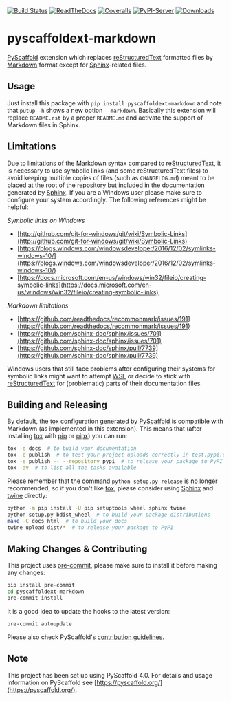 [![Build Status](https://api.cirrus-ci.com/github/pyscaffold/pyscaffoldext-markdown.svg?branch=master)](https://cirrus-ci.com/github/pyscaffold/pyscaffoldext-markdown)
[![ReadTheDocs](https://readthedocs.org/projects/pyscaffoldext-markdown/badge/?version=latest)](https://pyscaffoldext-markdown.readthedocs.io/)
[![Coveralls](https://img.shields.io/coveralls/github/pyscaffold/pyscaffoldext-markdown/master.svg)](https://coveralls.io/r/pyscaffold/pyscaffoldext-markdown)
[![PyPI-Server](https://img.shields.io/pypi/v/pyscaffoldext-markdown.svg)](https://pypi.org/project/pyscaffoldext-markdown)
[![Downloads](https://pepy.tech/badge/pyscaffoldext-markdown/month)](https://pepy.tech/project/pyscaffoldext-markdown)


# pyscaffoldext-markdown

[PyScaffold] extension which replaces [reStructuredText] formatted files
by [Markdown] format except for [Sphinx]-related files.


## Usage

Just install this package with `pip install pyscaffoldext-markdown`
and note that `putup -h` shows a new option `--markdown`.
Basically this extension will replace `README.rst` by a proper `README.md` and
activate the support of Markdown files in Sphinx.


## Limitations

Due to limitations of the Markdown syntax compared to [reStructuredText],
it is necessary to use symbolic links (and some reStructuredText files) to
avoid keeping multiple copies of files (such as `CHANGELOG.md`) meant to be
placed at the root of the repository but included in the documentation
generated by [Sphinx]. If you are a Windows user please make sure to configure
your system accordingly. The following references might be helpful:

*Symbolic links on Windows*

- [http://github.com/git-for-windows/git/wiki/Symbolic-Links](http://github.com/git-for-windows/git/wiki/Symbolic-Links)
- [https://blogs.windows.com/windowsdeveloper/2016/12/02/symlinks-windows-10/](https://blogs.windows.com/windowsdeveloper/2016/12/02/symlinks-windows-10/)
- [https://docs.microsoft.com/en-us/windows/win32/fileio/creating-symbolic-links](https://docs.microsoft.com/en-us/windows/win32/fileio/creating-symbolic-links)

*Markdown limitations*

- [https://github.com/readthedocs/recommonmark/issues/191](https://github.com/readthedocs/recommonmark/issues/191)
- [https://github.com/sphinx-doc/sphinx/issues/701](https://github.com/sphinx-doc/sphinx/issues/701)
- [https://github.com/sphinx-doc/sphinx/pull/7739](https://github.com/sphinx-doc/sphinx/pull/7739)

Windows users that still face problems after configuring their systems for
symbolic links might want to attempt [WSL] or decide to stick with [reStructuredText]
for (problematic) parts of their documentation files.


## Building and Releasing

By default, the [tox] configuration generated by [PyScaffold] is compatible
with Markdown (as implemented in this extension). This means that (after
installing [tox] with [pip] or [pipx]) you can run:

```bash
tox -e docs  # to build your documentation
tox -e publish  # to test your project uploads correctly in test.pypi.org
tox -e publish -- --repository pypi  # to release your package to PyPI
tox -av  # to list all the tasks available
```

Please remember that the command `python setup.py release` is no longer
recommended, so if you don't like [tox], please consider using
[Sphinx] and [twine] directly:

```bash
python -m pip install -U pip setuptools wheel sphinx twine
python setup.py bdist_wheel  # to build your package distributions
make -C docs html  # to build your docs
twine upload dist/*  # to release your package to PyPI
```

<!-- pyscaffold-notes -->

## Making Changes & Contributing

This project uses [pre-commit], please make sure to install it before making any
changes:

```bash
pip install pre-commit
cd pyscaffoldext-markdown
pre-commit install
```

It is a good idea to update the hooks to the latest version:

```bash
pre-commit autoupdate
```

Please also check PyScaffold's [contribution guidelines].


## Note

This project has been set up using PyScaffold 4.0. For details and usage
information on PyScaffold see [https://pyscaffold.org/](https://pyscaffold.org/).

[PyScaffold]: https://pyscaffold.org
[reStructuredText]: http://docutils.sourceforge.net/rst.html
[Markdown]: https://daringfireball.net/projects/markdown/
[Sphinx]: http://www.sphinx-doc.org/
[WSL]: https://docs.microsoft.com/en-us/windows/wsl/
[tox]: https://tox.readthedocs.org/
[pip]: https://pip.pypa.io/en/stable/
[pipx]: https://pipxproject.github.io/pipx/
[twine]: https://twine.readthedocs.io/
[PyPI]: https://pypi.org/
[pre-commit]: http://pre-commit.com/
[contribution guidelines]: https://pyscaffold.org/en/latest/contributing.html
